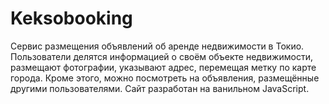 # Keksobooking

Сервис размещения объявлений об аренде недвижимости в Токио. Пользователи делятся информацией о своём объекте недвижимости, размещают фотографии, указывают адрес, перемещая метку по карте города. Кроме этого, можно посмотреть на объявления, размещённые другими пользователями.
Сайт разработан на ванильном JavaScript.
